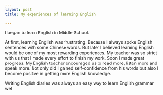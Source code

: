 ```yaml
---
layout: post
title: My experiences of learning English

---
```


I began to learn English in Middle School. 

At first, learning English was frustrating. Because I always spoke English sentences with some Chinese words. But later I believed learning English would be one of my most rewarding experiences. My teacher was so strict with us that I made every effort to finish my work. Soon I made great progress. My English teacher encouraged us to read more, listen more and speak more. Not only did I gained self-confidence from his words but also I become positive in getting more English knowledge. 

Writing English diaries was always an easy way to learn English grammar wel